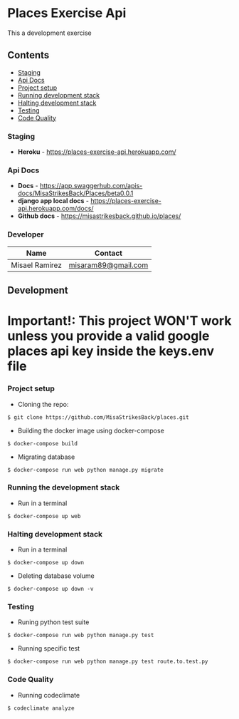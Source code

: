 # Places Exercise Api

This a development exercise

## Contents
* [Staging](#staging)
* [Api Docs](#api-docs)
* [Project setup](#project-setup)
* [Running development stack](#running-the-development-stack)
* [Halting development stack](#halting-development-stack)
* [Testing](#testing)
* [Code Quality](#code-quality)


### Staging

* **Heroku** - https://places-exercise-api.herokuapp.com/

### Api Docs

* **Docs** - https://app.swaggerhub.com/apis-docs/MisaStrikesBack/Places/beta0.0.1
* **django app local docs** - https://places-exercise-api.herokuapp.com/docs/
* **Github docs** -  https://misastrikesback.github.io/places/

### Developer

| Name  | Contact |
| ------------- | ------------- |
| Misael Ramirez  | misaram89@gmail.com  |

## Development

# Important!: This project WON'T work unless you provide a valid google places api key inside the keys.env file

### Project setup
- Cloning the repo:
```
$ git clone https://github.com/MisaStrikesBack/places.git
```
- Building the docker image using docker-compose
```
$ docker-compose build
```
- Migrating database
```
$ docker-compose run web python manage.py migrate
```
### Running the development stack
- Run in a terminal
```
$ docker-compose up web
```

### Halting development stack
- Run in a terminal
```
$ docker-compose up down
```
- Deleting database volume
```
$ docker-compose up down -v
```

### Testing
- Runing python test suite
```
$ docker-compose run web python manage.py test
```
- Running specific test
```
$ docker-compose run web python manage.py test route.to.test.py
```

### Code Quality
- Running codeclimate
```
$ codeclimate analyze
```
